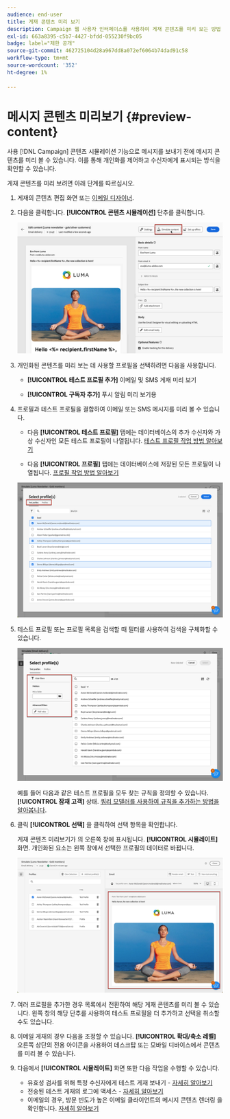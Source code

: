 ```yaml
---
audience: end-user
title: 게재 콘텐츠 미리 보기
description: Campaign 웹 사용자 인터페이스를 사용하여 게재 콘텐츠를 미리 보는 방법 알아보기
exl-id: 663a8395-c5b7-4427-bfdd-055230f9bc05
badge: label="제한 공개"
source-git-commit: 462725104d28a967dd8a072ef6064b74dad91c58
workflow-type: tm+mt
source-wordcount: '352'
ht-degree: 1%

---
```



# 메시지 콘텐츠 미리보기 {#preview-content}

사용 [!DNL Campaign] 콘텐츠 시뮬레이션 기능으로 메시지를 보내기 전에 메시지 콘텐츠를 미리 볼 수 있습니다. 이를 통해 개인화를 제어하고 수신자에게 표시되는 방식을 확인할 수 있습니다.

게재 콘텐츠를 미리 보려면 아래 단계를 따르십시오.

1. 게재의 콘텐츠 편집 화면 또는 [이메일 디자이너](../email/get-started-email-designer.md).

1. 다음을 클릭합니다. **[!UICONTROL 콘텐츠 시뮬레이션]** 단추를 클릭합니다.

   ![](assets/simulate-button.png)

1. 개인화된 콘텐츠를 미리 보는 데 사용할 프로필을 선택하려면 다음을 사용합니다.

   * **[!UICONTROL 테스트 프로필 추가]** 이메일 및 SMS 게재 미리 보기

   * **[!UICONTROL 구독자 추가]** 푸시 알림 미리 보기용

1. 프로필과 테스트 프로필을 결합하여 이메일 또는 SMS 메시지를 미리 볼 수 있습니다.

   * 다음 **[!UICONTROL 테스트 프로필]** 탭에는 데이터베이스의 추가 수신자와 가상 수신자인 모든 테스트 프로필이 나열됩니다. [테스트 프로필 작업 방법 알아보기](../audience/test-profiles.md)

   * 다음 **[!UICONTROL 프로필]** 탭에는 데이터베이스에 저장된 모든 프로필이 나열됩니다. [프로필 작업 방법 알아보기](../audience/about-recipients.md)

   ![](assets/simulate-select-profiles.png)

1. 테스트 프로필 또는 프로필 목록을 검색할 때 필터를 사용하여 검색을 구체화할 수 있습니다.

   ![](assets/simulate-test-profile-filter.png)

   예를 들어 다음과 같은 테스트 프로필을 모두 찾는 규칙을 정의할 수 있습니다. **[!UICONTROL 잠재 고객]** 상태. [쿼리 모델러를 사용하여 규칙을 추가하는 방법을 알아봅니다](../query/query-modeler-overview.md).

1. 클릭 **[!UICONTROL 선택]** 을 클릭하여 선택 항목을 확인합니다.

   게재 콘텐츠 미리보기가 의 오른쪽 창에 표시됩니다. **[!UICONTROL 시뮬레이트]** 화면. 개인화된 요소는 왼쪽 창에서 선택한 프로필의 데이터로 바뀝니다.

   ![](assets/simulate-preview.png)

1. 여러 프로필을 추가한 경우 목록에서 전환하여 해당 게재 콘텐츠를 미리 볼 수 있습니다. 왼쪽 창의 해당 단추를 사용하여 테스트 프로필을 더 추가하고 선택을 취소할 수도 있습니다.

1. 이메일 게재의 경우 다음을 조정할 수 있습니다. **[!UICONTROL 확대/축소 레벨]** 오른쪽 상단의 전용 아이콘을 사용하여 데스크탑 또는 모바일 디바이스에서 콘텐츠를 미리 볼 수 있습니다.

1. 다음에서 **[!UICONTROL 시뮬레이트]** 화면 또한 다음 작업을 수행할 수 있습니다.
   * 유효성 검사를 위해 특정 수신자에게 테스트 게재 보내기 - [자세히 알아보기](test-deliveries.md)
   * 전송된 테스트 게재의 로그에 액세스 - [자세히 알아보기](test-deliveries.md#access-test-deliveries)
   * 이메일의 경우, 방문 빈도가 높은 이메일 클라이언트의 메시지 콘텐츠 렌더링 을 확인합니다. [자세히 알아보기](email-rendering.md)



